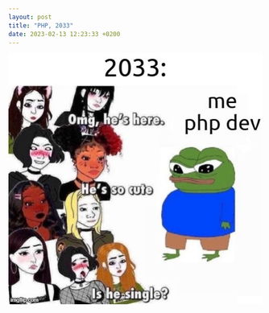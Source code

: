 ```yaml
---
layout: post
title: "PHP, 2033"
date: 2023-02-13 12:23:33 +0200
---
```

![PHP, 2033](/assets/images/php.jfif)